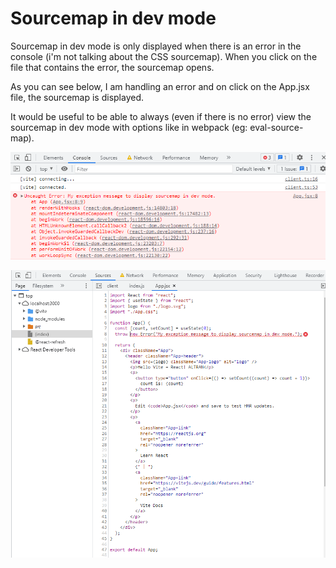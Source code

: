 
# Sourcemap in dev mode

Sourcemap in dev mode is only displayed when there is an error in the console 
(i'm not talking about the CSS sourcemap). 
When you click on the file that contains the error, the sourcemap opens.



As you can see below, I am handling an error and on click on the App.jsx file, the sourcemap is displayed.

It would be useful to be able to always (even if there is no error) view the 
sourcemap in dev mode with options like in webpack (eg: eval-source-map).

![Exception](https://github.com/CarolineSenes/VitejsSourcemapDev/blob/master/assets/exception.PNG)


![Sourcemap - dev mode](https://github.com/CarolineSenes/VitejsSourcemapDev/blob/master/assets/sourcemap_dev_mode.PNG)

